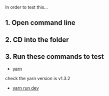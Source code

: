 In order to test this...

## 1. Open command line
## 2. CD into the folder
## 3. Run these commands to test
  - [yarn](#yarn)
  
  check the yarn version is v1.3.2
  - [yarn run dev](#yarn)
